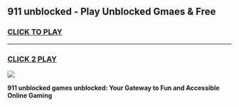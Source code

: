 
## 911 unblocked - Play Unblocked Gmaes & Free
<h3>
<a href="https://news.freeplayer.one?title=911_unblocked&ref=16F">CLICK TO PLAY</a></h3>
<hr>

<h3>
<a href="https://news.freeplayer.one?title=911_unblocked&ref=16F">CLICK 2 PLAY</a>
  
</h3>

<a href="https://news.freeplayer.one?title=911_unblocked&ref=16F/"><img src="https://clearcache.store/games.png"></a>


**911 unblocked games unblocked: Your Gateway to Fun and Accessible Online Gaming**
